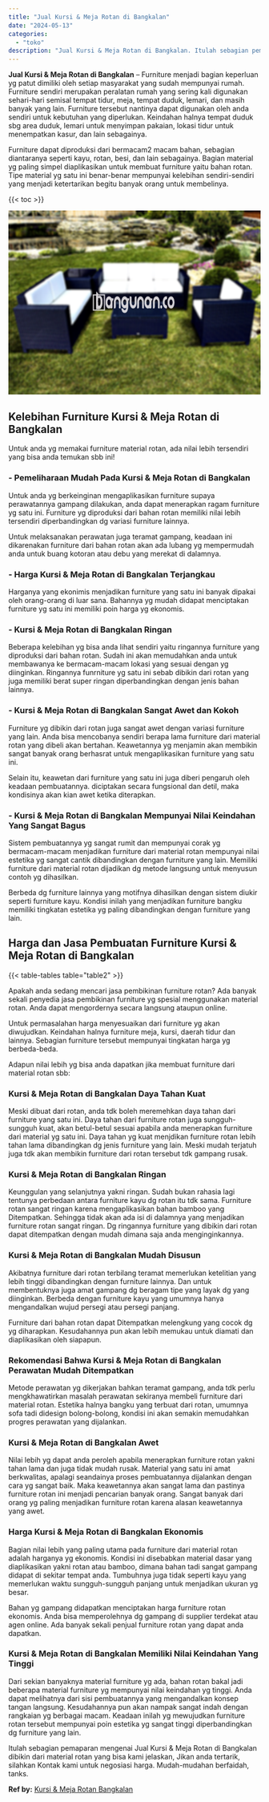 ```yaml
---
title: "Jual Kursi & Meja Rotan di Bangkalan"
date: "2024-05-13"
categories: 
  - "toko"
description: "Jual Kursi & Meja Rotan di Bangkalan. Itulah sebagian pemaparan mengenai Jual Kursi & Meja Rotan di Bangkalan dibikin dari material rotan yang bisa kami jela..."
---
```


**Jual Kursi & Meja Rotan di Bangkalan** – Furniture menjadi bagian keperluan yg patut dimiliki oleh setiap masyarakat yang sudah mempunyai rumah. Furniture sendiri merupakan peralatan rumah yang sering kali digunakan sehari-hari semisal tempat tidur, meja, tempat duduk, lemari, dan masih banyak yang lain. Furniture tersebut nantinya dapat digunakan oleh anda sendiri untuk kebutuhan yang diperlukan. Keindahan halnya tempat duduk sbg area duduk, lemari untuk menyimpan pakaian, lokasi tidur untuk menempatkan kasur, dan lain sebagainya.

Furniture dapat diproduksi dari bermacam2 macam bahan, sebagian diantaranya seperti kayu, rotan, besi, dan lain sebagainya. Bagian material yg paling simpel diaplikasikan untuk membuat furniture yaitu bahan rotan. Tipe material yg satu ini benar-benar mempunyai kelebihan sendiri-sendiri yang menjadi ketertarikan begitu banyak orang untuk membelinya.

{{< toc >}}

![Jual Kursi & Meja Rotan di Bangkalan](/images/kursi-meja-rotan-murah47.png)

## Kelebihan Furniture Kursi & Meja Rotan di Bangkalan

Untuk anda yg memakai furniture material rotan, ada nilai lebih tersendiri yang bisa anda temukan sbb ini!

### \- Pemeliharaan Mudah Pada Kursi & Meja Rotan di Bangkalan

Untuk anda yg berkeinginan mengaplikasikan furniture supaya perawatannya gampang dilakukan, anda dapat menerapkan ragam furniture yg satu ini. Furniture yg diproduksi dari bahan rotan memiliki nilai lebih tersendiri diperbandingkan dg variasi furniture lainnya.

Untuk melaksanakan perawatan juga teramat gampang, keadaan ini dikarenakan furniture dari bahan rotan akan ada lubang yg mempermudah anda untuk buang kotoran atau debu yang merekat di dalamnya.

### \- Harga Kursi & Meja Rotan di Bangkalan Terjangkau

Harganya yang ekonimis menjadikan furniture yang satu ini banyak dipakai oleh orang-orang di luar sana. Bahannya yg mudah didapat menciptakan furniture yg satu ini memiliki poin harga yg ekonomis.

### \- Kursi & Meja Rotan di Bangkalan Ringan

Beberapa kelebihan yg bisa anda lihat sendiri yaitu ringannya furniture yang diproduksi dari bahan rotan. Sudah ini akan memudahkan anda untuk membawanya ke bermacam-macam lokasi yang sesuai dengan yg diinginkan. Ringannya funrniture yg satu ini sebab dibikin dari rotan yang juga memiliki berat super ringan diperbandingkan dengan jenis bahan lainnya.

### \- Kursi & Meja Rotan di Bangkalan Sangat Awet dan Kokoh

Furniture yg dibikin dari rotan juga sangat awet dengan variasi furniture yang lain. Anda bisa mencobanya sendiri berapa lama furniture dari material rotan yang dibeli akan bertahan. Keawetannya yg menjamin akan membikin sangat banyak orang berhasrat untuk mengaplikasikan furniture yang satu ini.

Selain itu, keawetan dari furniture yang satu ini juga diberi pengaruh oleh keadaan pembuatannya. diciptakan secara fungsional dan detil, maka kondisinya akan kian awet ketika diterapkan.

### \- Kursi & Meja Rotan di Bangkalan Mempunyai Nilai Keindahan Yang Sangat Bagus

Sistem pembuatannya yg sangat rumit dan mempunyai corak yg bermacam-macam menjadikan furniture dari material rotan mempunyai nilai estetika yg sangat cantik dibandingkan dengan furniture yang lain. Memiliki furniture dari material rotan dijadikan dg metode langsung untuk menyusun contoh yg dihasilkan.

Berbeda dg furniture lainnya yang motifnya dihasilkan dengan sistem diukir seperti furniture kayu. Kondisi inilah yang menjadikan furniture bangku memiliki tingkatan estetika yg paling dibandingkan dengan furniture yang lain.

## Harga dan Jasa Pembuatan Furniture Kursi & Meja Rotan di Bangkalan

{{< table-tables table="table2" >}}

Apakah anda sedang mencari jasa pembikinan furniture rotan? Ada banyak sekali penyedia jasa pembikinan furniture yg spesial menggunakan material rotan. Anda dapat mengordernya secara langsung ataupun online.

Untuk permasalahan harga menyesuaikan dari furniture yg akan diwujudkan. Keindahan halnya furniture meja, kursi, daerah tidur dan lainnya. Sebagian furniture tersebut mempunyai tingkatan harga yg berbeda-beda.

Adapun nilai lebih yg bisa anda dapatkan jika membuat furniture dari material rotan sbb:

### Kursi & Meja Rotan di Bangkalan Daya Tahan Kuat

Meski dibuat dari rotan, anda tdk boleh meremehkan daya tahan dari furniture yang satu ini. Daya tahan dari furniture rotan juga sungguh-sungguh kuat, akan betul-betul sesuai apabila anda menerapkan furniture dari material yg satu ini. Daya tahan yg kuat menjdikan furniture rotan lebih tahan lama dibandingkan dg jenis furniture yang lain. Meski mudah terjatuh juga tdk akan membikin furniture dari rotan tersebut tdk gampang rusak.

### Kursi & Meja Rotan di Bangkalan Ringan

Keunggulan yang selanjutnya yakni ringan. Sudah bukan rahasia lagi tentunya perbedaan antara furniture kayu dg rotan itu tdk sama. Furniture rotan sangat ringan karena mengaplikasikan bahan bamboo yang Ditempatkan. Sehingga tidak akan ada isi di dalamnya yang menjadikan furniture rotan sangat ringan. Dg ringannya furniture yang dibikin dari rotan dapat ditempatkan dengan mudah dimana saja anda menginginkannya.

### Kursi & Meja Rotan di Bangkalan Mudah Disusun

Akibatnya furniture dari rotan terbilang teramat memerlukan ketelitian yang lebih tinggi dibandingkan dengan furniture lainnya. Dan untuk membentuknya juga amat gampang dg beragam tipe yang layak dg yang diinginkan. Berbeda dengan furniture kayu yang umumnya hanya mengandalkan wujud persegi atau persegi panjang.

Furniture dari bahan rotan dapat Ditempatkan melengkung yang cocok dg yg diharapkan. Kesudahannya pun akan lebih memukau untuk diamati dan diaplikasikan oleh siapapun.

### Rekomendasi Bahwa Kursi & Meja Rotan di Bangkalan Perawatan Mudah Ditempatkan

Metode perawatan yg dikerjakan bahkan teramat gampang, anda tdk perlu mengkhawatirkan masalah perawatan sekiranya membeli furniture dari material rotan. Estetika halnya bangku yang terbuat dari rotan, umumnya sofa tadi didesign bolong-bolong, kondisi ini akan semakin memudahkan progres perawatan yang dijalankan.

### Kursi & Meja Rotan di Bangkalan Awet

Nilai lebih yg dapat anda peroleh apabila menerapkan furniture rotan yakni tahan lama dan juga tidak mudah rusak. Material yang satu ini amat berkwalitas, apalagi seandainya proses pembuatannya dijalankan dengan cara yg sangat baik. Maka keawetannya akan sangat lama dan pastinya furniture rotan ini menjadi pencarian banyak orang. Sangat banyak dari orang yg paling menjadikan furniture rotan karena alasan keawetannya yang awet.

### Harga Kursi & Meja Rotan di Bangkalan Ekonomis

Bagian nilai lebih yang paling utama pada furniture dari material rotan adalah harganya yg ekonomis. Kondisi ini disebabkan material dasar yang diaplikasikan yakni rotan atau bamboo, dimana bahan tadi sangat gampang didapat di sekitar tempat anda. Tumbuhnya juga tidak seperti kayu yang memerlukan waktu sungguh-sungguh panjang untuk menjadikan ukuran yg besar.

Bahan yg gampang didapatkan menciptakan harga furniture rotan ekonomis. Anda bisa memperolehnya dg gampang di supplier terdekat atau agen online. Ada banyak sekali penjual furniture rotan yang dapat anda dapatkan.

### Kursi & Meja Rotan di Bangkalan Memiliki Nilai Keindahan Yang Tinggi

Dari sekian banyaknya material furniture yg ada, bahan rotan bakal jadi beberapa material furniture yg mempunyai nilai keindahan yg tinggi. Anda dapat melihatnya dari sisi pembuatannya yang mengandalkan konsep tangan langsung. Kesudahannya pun akan nampak sangat indah dengan rangkaian yg berbagai macam. Keadaan inilah yg mewujudkan furniture rotan tersebut mempunyai poin estetika yg sangat tinggi diperbandingkan dg furniture yang lain.

Itulah sebagian pemaparan mengenai Jual Kursi & Meja Rotan di Bangkalan dibikin dari material rotan yang bisa kami jelaskan, Jikan anda tertarik, silahkan Kontak kami untuk negosiasi harga. Mudah-mudahan berfaidah, tanks.

**Ref by:** [Kursi & Meja Rotan Bangkalan](https://id.wikipedia.org/wiki/Kursi)
